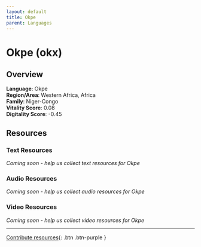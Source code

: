 ```yaml
---
layout: default
title: Okpe
parent: Languages
---
```


# Okpe (okx)

## Overview

**Language**: Okpe  
**Region/Area**: Western Africa, Africa  
**Family**: Niger-Congo  
**Vitality Score**: 0.08  
**Digitality Score**: -0.45  

## Resources

### Text Resources
*Coming soon - help us collect text resources for Okpe*

### Audio Resources
*Coming soon - help us collect audio resources for Okpe*

### Video Resources
*Coming soon - help us collect video resources for Okpe*

---

[Contribute resources](https://fairtrain.github.io/){: .btn .btn-purple }
